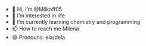 - 👋 Hi, I’m @Milkoff05
- 👀 I’m interested in life
- 🌱 I’m currently learning chemistry and programming
- 📫 How to reach me Milena
- 😄 Pronouns: ela/dela

<!---
Milkoff05/Milkoff05 is a ✨ special ✨ repository because its `README.md` (this file) appears on your GitHub profile.
You can click the Preview link to take a look at your changes.
--->
